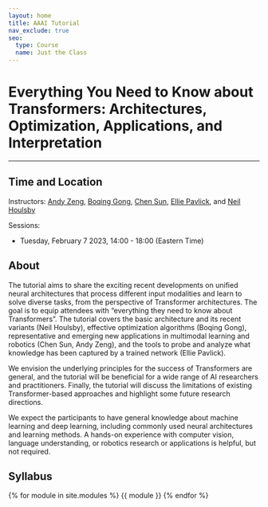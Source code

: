 ```yaml
---
layout: home
title: AAAI Tutorial
nav_exclude: true
seo:
  type: Course
  name: Just the Class
---
```


# Everything You Need to Know about Transformers: Architectures, Optimization, Applications, and Interpretation

---

## Time and Location

Instructors: [Andy Zeng](https://andyzeng.github.io/), [Boqing Gong](http://boqinggong.info/), [Chen Sun](https://chensun.me), [Ellie Pavlick](https://cs.brown.edu/people/epavlick/), and [Neil Houlsby](https://neilhoulsby.github.io/)

Sessions:
- Tuesday, February 7 2023, 14:00 - 18:00 (Eastern Time)

## About

The tutorial aims to share the exciting recent developments on unified neural architectures that process different input modalities and learn to solve diverse tasks, from the perspective of Transformer architectures. The goal is to equip attendees with “everything they need to know about Transformers”. The tutorial covers the basic architecture and its recent variants (Neil Houlsby), effective optimization algorithms (Boqing Gong), representative and emerging new applications in multimodal learning and robotics (Chen Sun, Andy Zeng), and the tools to probe and analyze what knowledge has been captured by a trained network (Ellie Pavlick).

We envision the underlying principles for the success of Transformers are general, and the tutorial will be beneficial for a wide range of AI researchers and practitioners. Finally, the tutorial will discuss the limitations of existing Transformer-based approaches and highlight some future research directions.

We expect the participants to have general knowledge about machine learning and deep learning, including commonly used neural architectures and learning methods. A hands-on experience with computer vision, language understanding, or robotics research or applications is helpful, but not required.

## Syllabus

{% for module in site.modules %}
{{ module }}
{% endfor %}


